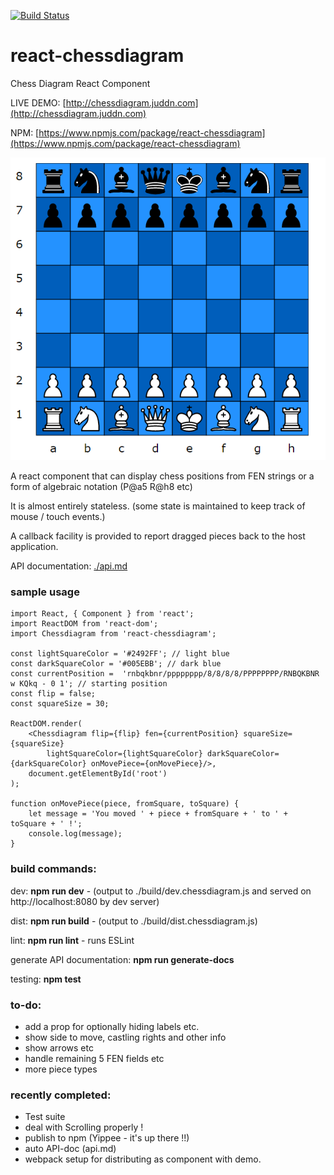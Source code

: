 [![Build Status](https://travis-ci.org/jniemann66/react-chessdiagram.svg?branch=master)](https://travis-ci.org/jniemann66/react-chessdiagram)

# react-chessdiagram
Chess Diagram React Component

LIVE DEMO: [http://chessdiagram.juddn.com](http://chessdiagram.juddn.com)

NPM: [https://www.npmjs.com/package/react-chessdiagram](https://www.npmjs.com/package/react-chessdiagram)

![screenshot](./screenshot.PNG)

A react component that can display chess positions from FEN strings or a form of algebraic notation (P@a5 R@h8 etc)

It is almost entirely stateless. (some state is maintained to keep track of mouse / touch events.)

A callback facility is provided to report dragged pieces back to the host application.

API documentation: [./api.md](./api.md)

### sample usage

	import React, { Component } from 'react';
	import ReactDOM from 'react-dom';	
    import Chessdiagram from 'react-chessdiagram';
	
	const lightSquareColor = '#2492FF'; // light blue
	const darkSquareColor = '#005EBB'; // dark blue
	const currentPosition =  'rnbqkbnr/pppppppp/8/8/8/8/PPPPPPPP/RNBQKBNR w KQkq - 0 1'; // starting position
	const flip = false;
	const squareSize = 30;

	ReactDOM.render(
		<Chessdiagram flip={flip} fen={currentPosition} squareSize={squareSize} 
        	lightSquareColor={lightSquareColor} darkSquareColor={darkSquareColor} onMovePiece={onMovePiece}/>,
  		document.getElementById('root')
	);

	function onMovePiece(piece, fromSquare, toSquare) {
		let message = 'You moved ' + piece + fromSquare + ' to ' + toSquare + ' !';
		console.log(message);
	}

### build commands:

dev: **npm run dev** - (output to ./build/dev.chessdiagram.js and served on http://localhost:8080 by dev server)

dist: **npm run build** - (output to ./build/dist.chessdiagram.js)

lint: **npm run lint** - runs ESLint

generate API documentation: **npm run generate-docs**

testing: **npm test**

### to-do: 

- add a prop for optionally hiding labels etc.
- show side to move, castling rights and other info
- show arrows etc
- handle remaining 5 FEN fields etc
- more piece types


### recently completed:
- Test suite
- deal with Scrolling properly !
- publish to npm (Yippee - it's up there !!)
- auto API-doc (api.md)
- webpack setup for distributing as component with demo.


